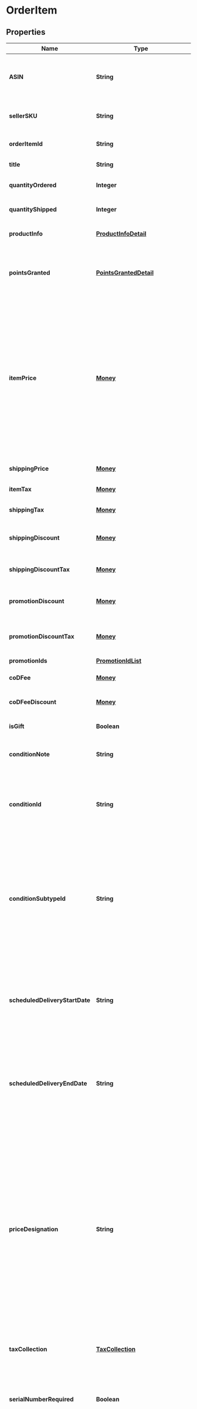 
# OrderItem

## Properties
Name | Type | Description | Notes
------------ | ------------- | ------------- | -------------
**ASIN** | **String** | The Amazon Standard Identification Number (ASIN) of the item. | 
**sellerSKU** | **String** | The seller stock keeping unit (SKU) of the item. |  [optional]
**orderItemId** | **String** | An Amazon-defined order item identifier. | 
**title** | **String** | The name of the item. |  [optional]
**quantityOrdered** | **Integer** | The number of items in the order.  | 
**quantityShipped** | **Integer** | The number of items shipped. |  [optional]
**productInfo** | [**ProductInfoDetail**](ProductInfoDetail.md) | Product information for the item. |  [optional]
**pointsGranted** | [**PointsGrantedDetail**](PointsGrantedDetail.md) | The number and value of Amazon Points granted with the purchase of an item. |  [optional]
**itemPrice** | [**Money**](Money.md) | The selling price of the order item. Note that an order item is an item and a quantity. This means that the value of ItemPrice is equal to the selling price of the item multiplied by the quantity ordered. Note that ItemPrice excludes ShippingPrice and GiftWrapPrice. |  [optional]
**shippingPrice** | [**Money**](Money.md) | The shipping price of the item. |  [optional]
**itemTax** | [**Money**](Money.md) | The tax on the item price. |  [optional]
**shippingTax** | [**Money**](Money.md) | The tax on the shipping price. |  [optional]
**shippingDiscount** | [**Money**](Money.md) | The discount on the shipping price. |  [optional]
**shippingDiscountTax** | [**Money**](Money.md) | The tax on the discount on the shipping price. |  [optional]
**promotionDiscount** | [**Money**](Money.md) | The total of all promotional discounts in the offer. |  [optional]
**promotionDiscountTax** | [**Money**](Money.md) | The tax on the total of all promotional discounts in the offer. |  [optional]
**promotionIds** | [**PromotionIdList**](PromotionIdList.md) |  |  [optional]
**coDFee** | [**Money**](Money.md) | The fee charged for COD service. |  [optional]
**coDFeeDiscount** | [**Money**](Money.md) | The discount on the COD fee. |  [optional]
**isGift** | **Boolean** | When true, the item is a gift. |  [optional]
**conditionNote** | **String** | The condition of the item as described by the seller. |  [optional]
**conditionId** | **String** | The condition of the item.  Possible values: New, Used, Collectible, Refurbished, Preorder, Club. |  [optional]
**conditionSubtypeId** | **String** | The subcondition of the item.  Possible values: New, Mint, Very Good, Good, Acceptable, Poor, Club, OEM, Warranty, Refurbished Warranty, Refurbished, Open Box, Any, Other. |  [optional]
**scheduledDeliveryStartDate** | **String** | The start date of the scheduled delivery window in the time zone of the order destination. In ISO 8601 date time format. |  [optional]
**scheduledDeliveryEndDate** | **String** | The end date of the scheduled delivery window in the time zone of the order destination. In ISO 8601 date time format. |  [optional]
**priceDesignation** | **String** | Indicates that the selling price is a special price that is available only for Amazon Business orders. For more information about the Amazon Business Seller Program, see the [Amazon Business website](https://www.amazon.com/b2b/info/amazon-business).   Possible values: BusinessPrice - A special price that is available only for Amazon Business orders. |  [optional]
**taxCollection** | [**TaxCollection**](TaxCollection.md) | Information about withheld taxes. |  [optional]
**serialNumberRequired** | **Boolean** | When true, the product type for this item has a serial number.  Returned only for Amazon Easy Ship orders. |  [optional]
**isTransparency** | **Boolean** | When true, transparency codes are required. |  [optional]
**iossNumber** | **String** | The IOSS number for the marketplace. Sellers shipping to the European Union (EU) from outside of the EU must provide this IOSS number to their carrier when Amazon has collected the VAT on the sale. |  [optional]
**storeChainStoreId** | **String** | The store chain store identifier. Linked to a specific store in a store chain. |  [optional]
**deemedResellerCategory** | [**DeemedResellerCategoryEnum**](#DeemedResellerCategoryEnum) | The category of deemed reseller. This applies to selling partners that are not based in the EU and is used to help them meet the VAT Deemed Reseller tax laws in the EU and UK. |  [optional]
**buyerInfo** | [**ItemBuyerInfo**](ItemBuyerInfo.md) |  |  [optional]
**buyerRequestedCancel** | [**BuyerRequestedCancel**](BuyerRequestedCancel.md) | Information about whether or not a buyer requested cancellation. |  [optional]
**serialNumbers** | **List&lt;String&gt;** | A list of serial numbers for electronic products that are shipped to customers. Returned for FBA orders only. |  [optional]


<a name="DeemedResellerCategoryEnum"></a>
## Enum: DeemedResellerCategoryEnum
Name | Value
---- | -----
IOSS | &quot;IOSS&quot;
UOSS | &quot;UOSS&quot;



